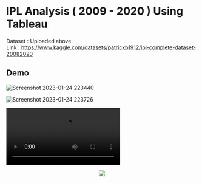 
# IPL Analysis ( 2009 - 2020 ) Using Tableau

Dataset : Uploaded above \
Link : https://www.kaggle.com/datasets/patrickb1912/ipl-complete-dataset-20082020




## Demo

![Screenshot 2023-01-24 223440](https://user-images.githubusercontent.com/76219802/214373999-02d55d4f-e015-46ab-bcae-ced680682596.png)


![Screenshot 2023-01-24 223726](https://user-images.githubusercontent.com/76219802/214374017-cfd94fc9-0950-4397-aa76-ba7b5805a076.png)


<video src="https://user-images.githubusercontent.com/76219802/214374046-c343b2ca-fa5b-4391-b756-2d32a4f0730c.mp4" controls="controls" style="max-width: 1000px;" autoplay = "autoplay">
</video>

<p align="center">
  <img src="https://user-images.githubusercontent.com/76219802/212941341-6e9784a0-7151-4edb-a09d-69b61a9491bb.png" />
</p>
